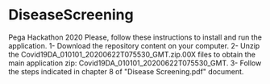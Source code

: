 # DiseaseScreening
Pega Hackathon 2020
Please, follow these instructions to install and run the application.
1- Download the repository content on your computer.
2- Unzip the Covid19DA_010101_20200622T075530_GMT.zip.00X files to obtain the main application zip: Covid19DA_010101_20200622T075530_GMT.
3- Follow the steps indicated in chapter 8 of "Disease Screening.pdf" document.
